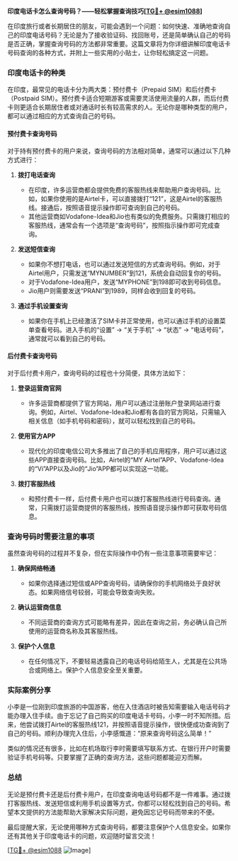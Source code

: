 **印度电话卡怎么查询号码？——轻松掌握查询技巧[[TG💪+ @esim1088](https://t.me/s/esim1088)]**

在印度旅行或者长期居住的朋友，可能会遇到一个问题：如何快速、准确地查询自己的印度电话号码？无论是为了接收验证码、找回账号，还是简单确认自己的号码是否正确，掌握查询号码的方法都非常重要。这篇文章将为你详细讲解印度电话卡号码查询的各种方式，并附上一些实用的小贴士，让你轻松搞定这一问题。

### 印度电话卡的种类

在印度，最常见的电话卡分为两大类：预付费卡（Prepaid SIM）和后付费卡（Postpaid SIM）。预付费卡适合短期游客或需要灵活使用流量的人群，而后付费卡则更适合长期居住者或对通话时长有较高需求的人。无论你是哪种类型的用户，都可以通过相应的方式查询自己的号码。

#### 预付费卡查询号码

对于持有预付费卡的用户来说，查询号码的方法相对简单，通常可以通过以下几种方式进行：

1. **拨打电话查询**
   - 在印度，许多运营商都会提供免费的客服热线来帮助用户查询号码。比如，如果你使用的是Airtel卡，可以直接拨打“121”，这是Airtel的客服热线。接通后，按照语音提示操作即可查询到自己的号码。
   - 其他运营商如Vodafone-Idea和Jio也有类似的免费服务。只需拨打相应的客服热线，通常会有一个选项是“查询号码”，按照指示操作即可完成查询。

2. **发送短信查询**
   - 如果你不想打电话，也可以通过发送短信的方式查询号码。例如，对于Airtel用户，只需发送“MYNUMBER”到121，系统会自动回复你的号码。
   - 对于Vodafone-Idea用户，发送“MYPHONE”到198即可收到号码信息。
   - Jio用户则需要发送“PRANI”到1989，同样会收到回复的号码。

3. **通过手机设置查询**
   - 如果你在手机上已经激活了SIM卡并正常使用，也可以通过手机的设置菜单查看号码。进入手机的“设置” -> “关于手机” -> “状态” -> “电话号码”，通常就可以看到自己的号码。

#### 后付费卡查询号码

对于后付费卡用户，查询号码的过程也十分简便，具体方法如下：

1. **登录运营商官网**
   - 许多运营商都提供了官方网站，用户可以通过注册账户登录网站进行查询。例如，Airtel、Vodafone-Idea和Jio都有各自的官方网站，只需输入相关信息（如手机号码和密码），就可以轻松找到自己的号码。

2. **使用官方APP**
   - 现代化的印度电信公司大多推出了自己的手机应用程序，用户可以通过这些APP直接查询号码。比如，Airtel的“MY Airtel”APP、Vodafone-Idea的“Vi”APP以及Jio的“Jio”APP都可以实现这一功能。

3. **拨打客服热线**
   - 和预付费卡一样，后付费卡用户也可以拨打客服热线进行号码查询。通常，只需拨打运营商提供的客服热线，按照语音提示操作即可获取号码信息。

### 查询号码时需要注意的事项

虽然查询号码的过程并不复杂，但在实际操作中仍有一些注意事项需要牢记：

1. **确保网络畅通**
   - 如果你选择通过短信或APP查询号码，请确保你的手机网络处于良好状态。如果网络信号较弱，可能会导致查询失败。

2. **确认运营商信息**
   - 不同运营商的查询方式可能略有差异，因此在查询之前，务必确认自己所使用的运营商名称及其客服热线。

3. **保护个人信息**
   - 在任何情况下，不要轻易透露自己的电话号码给陌生人，尤其是在公共场合或网络上。保护个人信息安全至关重要。

### 实际案例分享

小李是一位刚到印度旅游的中国游客，他在入住酒店时被告知需要输入电话号码才能办理入住手续。由于忘记了自己购买的印度电话卡号码，小李一时不知所措。后来，他尝试拨打Airtel的客服热线121，并按照语音提示操作，很快便成功查询到了自己的号码。顺利办理完入住后，小李感慨道：“原来查询号码这么简单！”

类似的情况还有很多，比如在机场取行李时需要填写联系方式、在银行开户时需要验证手机号码等。只要掌握了正确的查询方法，这些问题都能迎刃而解。

### 总结

无论是预付费卡还是后付费卡用户，在印度查询电话号码都不是一件难事。通过拨打客服热线、发送短信或利用手机设置等方式，你都可以轻松找到自己的号码。希望本文提供的方法能帮助大家解决实际问题，避免因忘记号码而带来的不便。

最后提醒大家，无论使用哪种方式查询号码，都要注意保护个人信息安全。如果你还有其他关于印度电话卡的问题，欢迎随时留言交流！

[[TG💪+ @esim1088](https://t.me/s/esim1088) ![Image](https://i.postimg.cc/4NQfJmqS/Snipaste-2025-05-13-00-14-12.png)]